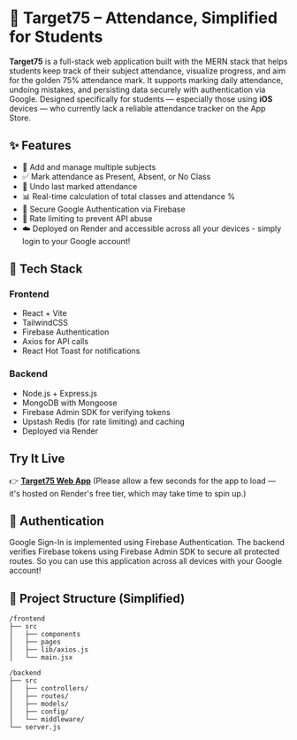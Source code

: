 # 🎯 Target75 – Attendance, Simplified for Students

**Target75** is a full-stack web application built with the MERN stack that helps students keep track of their subject attendance, visualize progress, and aim for the golden 75% attendance mark. It supports marking daily attendance, undoing mistakes, and persisting data securely with authentication via Google.
Designed specifically for students — especially those using **iOS** devices —  who currently lack a reliable attendance tracker on the App Store. 

## ✨ Features

- 📌 Add and manage multiple subjects
- ✅ Mark attendance as Present, Absent, or No Class
- 🔁 Undo last marked attendance
- 📊 Real-time calculation of total classes and attendance %
- 🔐 Secure Google Authentication via Firebase
- 🚫 Rate limiting to prevent API abuse
- ☁️ Deployed on Render and accessible across all your devices - simply login to your Google account!

## 🔧 Tech Stack

### Frontend
- React + Vite
- TailwindCSS
- Firebase Authentication
- Axios for API calls
- React Hot Toast for notifications

### Backend
- Node.js + Express.js
- MongoDB with Mongoose
- Firebase Admin SDK for verifying tokens
- Upstash Redis (for rate limiting) and caching
- Deployed via Render

##  Try It Live
👉 [**Target75 Web App**](https://target75.onrender.com)
(Please allow a few seconds for the app to load — it's hosted on Render's free tier, which may take time to spin up.)

## 🔑 Authentication

Google Sign-In is implemented using Firebase Authentication. The backend verifies Firebase tokens using Firebase Admin SDK to secure all protected routes.
So you can use this application across all devices with your Google account!

## 📁 Project Structure (Simplified)
```text
/frontend
├── src
│   ├── components
│   ├── pages
│   ├── lib/axios.js
│   └── main.jsx

/backend
├── src
│   ├── controllers/
│   ├── routes/
│   ├── models/
│   ├── config/
│   └── middleware/
└── server.js


